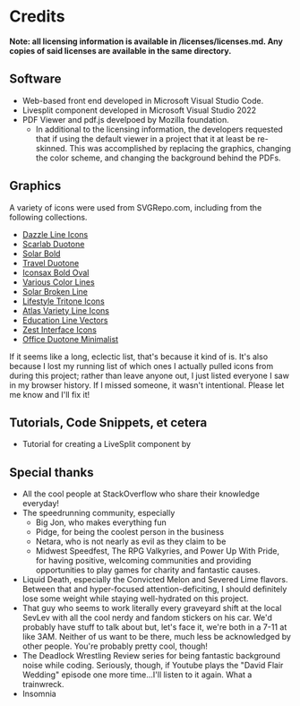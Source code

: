 # Credits

**Note: all licensing information is available in /licenses/licenses.md. Any copies of said licenses are available in the same directory.**

## Software

* Web-based front end developed in Microsoft Visual Studio Code.
* Livesplit component developed in Microsoft Visual Studio 2022
* PDF Viewer and pdf.js develpoed by Mozilla foundation.
  * In additional to the licensing information, the developers requested that if using the default viewer in a project that it at least be re-skinned. This was accomplished by replacing the graphics, changing the color scheme, and changing the background behind the PDFs.

## Graphics

A variety of icons were used from SVGRepo.com, including from the following collections.

* [Dazzle Line Icons](https://www.svgrepo.com/collection/dazzle-line-icons/)
* [Scarlab Duotone](https://www.svgrepo.com/collection/scarlab-duotone-line-vectors/)
* [Solar Bold](https://www.svgrepo.com/collection/solar-bold-duotone-icons/)
* [Travel Duotone](https://www.svgrepo.com/collection/travel-duotone-icons/)
* [Iconsax Bold Oval](https://www.svgrepo.com/collection/iconsax-bold-oval-icons/)
* [Various Color Lines](https://www.svgrepo.com/collection/various-color-line-icons/)
* [Solar Broken Line](https://www.svgrepo.com/collection/solar-broken-line-icons/)
* [Lifestyle Tritone Icons](https://www.svgrepo.com/collection/lifestyle-tritone-icons/)
* [Atlas Variety Line Icons](https://www.svgrepo.com/collection/atlas-variety-line-icons/)
* [Education Line Vectors](https://www.svgrepo.com/collection/education-line-vectors/)
* [Zest Interface Icons](https://www.svgrepo.com/collection/zest-interface-icons/)
* [Office Duotone Minimalist](https://www.svgrepo.com/collection/office-duotone-minimalist-icons/)

If it seems like a long, eclectic list, that's because it kind of is. It's also because I lost my running list of which ones I actually pulled icons from during this project; rather than leave anyone out, I just listed everyone I saw in my browser history. If I missed someone, it wasn't intentional. Please let me know and I'll fix it!

## Tutorials, Code Snippets, et cetera

* Tutorial for creating a LiveSplit component by

## Special thanks

* All the cool people at StackOverflow who share their knowledge everyday!
* The speedrunning community, especially
  * Big Jon, who makes everything fun
  * Pidge, for being the coolest person in the business
  * Netara, who is not nearly as evil as they claim to be
  * Midwest Speedfest, The RPG Valkyries, and Power Up With Pride, for having positive, welcoming communities and providing opportunities to play games for charity and fantastic causes.
* Liquid Death, especially the Convicted Melon and Severed Lime flavors. Between that and hyper-focused attention-deficiting, I should definitely lose some weight while staying well-hydrated on this project.
* That guy who seems to work literally every graveyard shift at the local SevLev with all the cool nerdy and fandom stickers on his car. We'd probably have stuff to talk about but, let's face it, we're both in a 7-11 at like 3AM. Neither of us want to be there, much less be acknowledged by other people. You're probably pretty cool, though!
* The Deadlock Wrestling Review series for being fantastic background noise while coding. Seriously, though, if Youtube plays the "David Flair Wedding" episode one more time...I'll listen to it again. What a trainwreck.
* Insomnia
